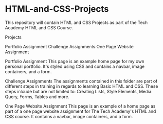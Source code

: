 # HTML-and-CSS-Projects
This repository will contain HTML and CSS Projects as part of the Tech Academy HTML and CSS Course.

Projects

Portfolio Assignment
Challenge Assignments
One Page Website Assignment

Portfolio Assignment
This page is an example home page for my own personal portfolio. It's styled using CSS and contains a navbar, image containers, and a form.

Challenge Assignments
The assignments contained in this folder are part of different steps in training in regards to learning Basic HTML and CSS. These steps inlcude but are not limited to: Creating Lists, Style Elements, Media Query, Forms, Tables and more.

One Page Website Assignment
This page is an example of a home page as part of a one page website assignment for The Tech Academy's HTML and CSS course. It contains a navbar, image containers, and a form.
